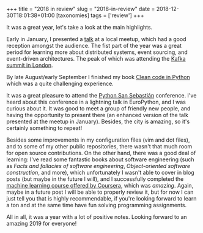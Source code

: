 +++
title = "2018 in review"
slug = "2018-in-review"
date = 2018-12-30T18:01:38+01:00
[taxonomies]
tags = ['review']
+++

It was a great year, let\'s take a look at the main highlights.

Early in January, I presented a
[talk](link://slug/exploring-generators-and-coroutines) at a local
meetup, which had a good reception amongst the audience. The fist part
of the year was a great period for learning more about distributed
systems, event sourcing, and event-driven architectures. The peak of
which was attending the [Kafka summit in
London](link://slug/notes-on-the-kafka-summit-london-2018).

By late August/early September I finished my book [Clean code in
Python](https://www.amazon.com/Clean-Code-Python-Refactor-legacy/dp/1788835832)
which was a quite challenging experience.

It was a great pleasure to attend the [Python San
Sebastián](link://slug/notes-on-pyss18) conference. I\'ve heard about
this conference in a lightning talk in EuroPython, and I was curious
about it. It was good to meet a group of friendly new people, and having
the opportunity to present there (an enhanced version of the talk
presented at the meetup in January). Besides, the city is amazing, so
it\'s certainly something to repeat!

Besides some improvements in my configuration files (vim and dot files),
and to some of my other public repositories, there wasn\'t that much
room for open source contributions. On the other hand, there was a good
deal of learning: I\'ve read some fantastic books about software
engineering (such as *Facts and fallacies of software engineering*,
*Object-oriented software construction*, and more), which unfortunately
I wasn\'t able to cover in blog posts (but maybe in the future I will),
and I successfully completed the [machine learning course offered by
Coursera](https://www.coursera.org/learn/machine-learning), which was
*amazing*. Again, maybe in a future post I will be able to properly
review it, but for now I can just tell you that is highly recommendable,
if you\'re looking forward to learn a ton and at the same time have fun
solving programming assignments.

All in all, it was a year with a lot of positive notes. Looking forward
to an amazing 2019 for everyone!
